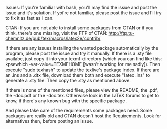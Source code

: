 Issues:
If you're familiar with bash, you'll may find the issue and post the issue and it's solution.
If yoi're not familiar, please post the issue and I'll try to fix it as fast as I can.

CTAN:
If you are not able to install some packages from CTAN or if you think, there's one missing, visit the FTP of CTAN:
http://ftp.tu-chemnitz.de/pub/tex/macros/latex2e/contrib/

If there are any issues installing the wanted package automatically by the program, please post the issue and try it manually.
If there is a .sty file availabe, just copy it into your texmf-directory (which you can find like this: kpsewhich -var-value=TEXMFHOME
 [wasn't working for me sadly]). Then execute "sudo texhash" to update the texlive's package index.
If there are an .ins and a .dtx file, download them both and execute "latex <package>.ins" to generate a .sty file.
Then copy the .sty as mentioned above.

If there is none of the mentioned files, please view the README, the <package>,pdf, the <package>-doc.pdf or the <package>-doc.tex.
Otherwise look in the LaTeX forums to get to know, if there's any known bug with the specific package.

And please take care of the requirements some packages need. Some packages are really old and CTAN doesn't host the Requirements. Look for alternatives then, before posting an issue.
